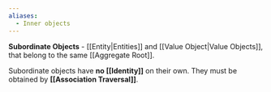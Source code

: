```yaml
---
aliases:
  - Inner objects
---
```

**Subordinate Objects** - [[Entity|Entities]] and [[Value Object|Value Objects]], that belong to the same [[Aggregate Root]].

Subordinate objects have **no [[Identity]]** on their own. 
They must be obtained by **[[Association Traversal]]**.
